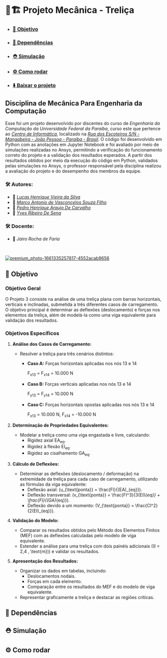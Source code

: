 # :triangular_ruler::building_construction: Projeto Mecânica - Treliça

- ### [:dart: Objetivo](#dart-objetivo-1)
- ### [:snake: Dependências](#snake-dependências-1)
- ### [:rescue_worker_helmet: Simulação](#rescue_worker_helmet-simulação-1)
- ### [:gear: Como rodar](#gear-como-rodar-1)
- ### [:arrow_down: Baixar o projeto](https://github.com/hvslucas/Projeto-Mecanica/archive/refs/heads/main.zip)

## Disciplina de Mecânica Para Engenharia da Computação

Esse foi um projeto desenvolvido por discentes do curso de *Engenharia da Computação da Universidade Federal da Paraíba*, curso este que pertence ao *[Centro de Informática](http://ci.ufpb.br/)*, localizado na *[Rua dos Escoteiros S/N - Mangabeira - João Pessoa - Paraíba - Brasil](https://g.co/kgs/xobLzCE)*. O código foi desenvolvido em Python com as anotações em Jupyter Notebook e foi avaliado por meio de simulações realizadas no Ansys, permitindo a verificação do funcionamento correto do projeto e a validação dos resultados esperados. A partir dos resultados obtidos por meio da execução do código em Python, validados pelas simulações no Ansys, o professor responsável pela disciplina realizou a avaliação do projeto e do desempenho dos membros da equipe.

### :hammer_and_wrench: Autores:
-  :link:  *[Lucas Henrique Vieira da Silva](https://github.com/hvslucas)*
-  :link:  *[Marco Antonio de Vasconcelos Souza Filho](https://github.com/MarcoFilho1)*
-  :link:  *[Pedro Henrique Araujo De Carvalho](https://github.com/pedroarawj)*
-  :link:  *[Yves Ribeiro De Sena](https://github.com/Yvesena)*

###  :hammer_and_wrench: Docente:

-  :link: *Jairo Rocha de Faria*
<br>

[![premium_photo-1661335257817-4552acab9656](https://github.com/user-attachments/assets/395eddb2-4588-47d2-990c-d02d8dc7aa94)](#triangular_rulerbuilding_construction-projeto-mecânica---treliça)

## :dart: Objetivo

### Objetivo Geral
O Projeto 3 consiste na análise de uma treliça plana com barras horizontais, verticais e inclinadas, submetida a três diferentes casos de carregamento. O objetivo principal é determinar as deflexões (deslocamento) e forças nos elementos da treliça, além de modelá-la como uma viga equivalente para validação dos resultados.

### Objetivos Específicos

1. **Análise dos Casos de Carregamento:**
   - Resolver a treliça para três cenários distintos:
     - **Caso A:** Forças horizontais aplicadas nos nós 13 e 14
     
       F<sub>x13</sub> = F<sub>x14</sub> = 10.000 N

     - **Caso B:** Forças verticais aplicadas nos nós 13 e 14 
     
       F<sub>y13</sub> = F<sub>y14</sub> = 10.000 N

     - **Caso C:** Forças horizontais opostas aplicadas nos nós 13 e 14 
     
       F<sub>x13</sub> = 10.000 N, F<sub>x14</sub> = -10.000 N

2. **Determinação de Propriedades Equivalentes:**
   - Modelar a treliça como uma viga engastada e livre, calculando:
     - Rigidez axial EA<sub>eq</sub>.
     - Rigidez à flexão EI<sub>eq</sub>.
     - Rigidez ao cisalhamento GA<sub>eq</sub>.

3. **Cálculo de Deflexões:**
   - Determinar as deflexões (deslocamento / deformação) na extremidade da treliça para cada caso de carregamento, utilizando as fórmulas da viga equivalente:
     - Deflexão axial: \(u_{\text{ponta}} = \frac{FI}{(EA)_{eq}}\).
     - Deflexão transversal: \(v_{\text{ponta}} = \frac{FI^3}{3(EI)_{eq}} + \frac{FI}{(GA)_{eq}}\).
     - Deflexão devido a um momento: \(V_{\text{ponta}} = \frac{Cl^2}{2(EI)_{eq}}\).

4. **Validação do Modelo:**
   - Comparar os resultados obtidos pelo Método dos Elementos Finitos (MEF) com as deflexões calculadas pelo modelo de viga equivalente.
   - Estender a análise para uma treliça com dois painéis adicionais (\(I = 2,4 \, \text{m}\)) e validar os resultados.

5. **Apresentação dos Resultados:**
   - Organizar os dados em tabelas, incluindo:
     - Deslocamentos nodais.
     - Forças em cada elemento.
     - Comparação entre os resultados do MEF e do modelo de viga equivalente.
   - Representar graficamente a treliça e destacar as regiões críticas.

## :snake: Dependências

## :rescue_worker_helmet: Simulação

## :gear: Como rodar




